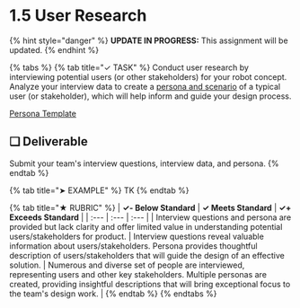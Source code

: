 # 1.5 User Research

{% hint style="danger" %}
**UPDATE IN PROGRESS:** This assignment will be updated.
{% endhint %}

{% tabs %}
{% tab title="✓ TASK" %}
Conduct user research by interviewing potential users \(or other stakeholders\) for your robot concept. Analyze your interview data to create a [persona and scenario](https://docs.idew.org/principles-and-practices/practices/design-practices/personas) of a typical user \(or stakeholder\), which will help inform and guide your design process.

[Persona Template](https://drive.google.com/open?id=1osCQyHANhkd-mhSi3pqS-eDHLCoJ6HWfLkiK4UPMOkI)

## **❏ Deliverable**

Submit your team's interview questions, interview data, and persona.
{% endtab %}

{% tab title="➤ EXAMPLE" %}
TK
{% endtab %}

{% tab title="★ RUBRIC" %}
| **✓- Below Standard** | **✓ Meets Standard** | **✓+ Exceeds Standard** |
| :--- | :--- | :--- |
| Interview questions and persona are provided but lack clarity and offer limited value in understanding potential users/stakeholders for product. | Interview questions reveal valuable information about users/stakeholders. Persona provides thoughtful description of users/stakeholders that will guide the design of an effective solution. | Numerous and diverse set of people are interviewed, representing users and other key stakeholders. Multiple personas are created, providing insightful descriptions that will bring exceptional focus to the team's design work. |
{% endtab %}
{% endtabs %}

